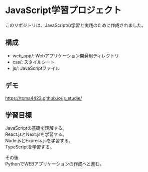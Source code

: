 # JavaScript学習プロジェクト

このリポジトリは、JavaScriptの学習と実践のために作成されました。

## 構成
- web_app/: Webアプリケーション開発用ディレクトリ
- css/: スタイルシート
- js/: JavaScriptファイル

## デモ
https://toma4423.github.io/js_studie/

## 学習目標
JavaScriptの基礎を理解する。  
React.jsとNext.jsを学習する。  
Node.jsとExpress.jsを学習する。  
TypeScriptを学習する。  

その後  
PythonでWEBアプリケーションの作成へと進む。  
